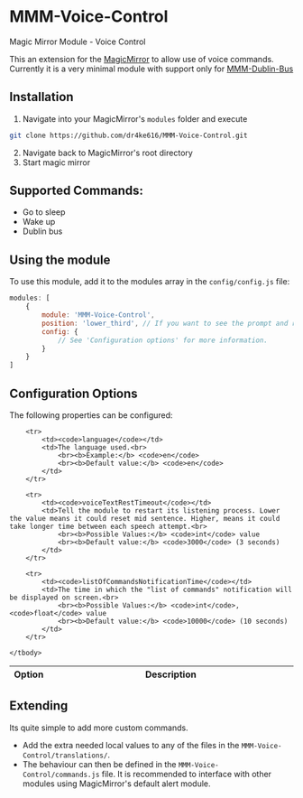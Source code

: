 # MMM-Voice-Control
Magic Mirror Module - Voice Control

This an extension for the [MagicMirror](https://github.com/MichMich/MagicMirror) to allow use of voice commands. Currently it is a very minimal module with support only for [MMM-Dublin-Bus](https://github.com/dr4ke616/MMM-Dublin-Bus)

## Installation
1. Navigate into your MagicMirror's `modules` folder and execute 
```bash
git clone https://github.com/dr4ke616/MMM-Voice-Control.git
```
2. Navigate back to MagicMirror's root directory
3. Start magic mirror

## Supported Commands:

- Go to sleep
- Wake up
- Dublin bus

## Using the module

To use this module, add it to the modules array in the `config/config.js` file:

```javascript
modules: [
    {
        module: 'MMM-Voice-Control',
        position: 'lower_third', // If you want to see the prompt and recognised speech, omit otherwise
        config: {
            // See 'Configuration options' for more information.
        }
    }
]
```

## Configuration Options

The following properties can be configured:

<table width="100%">
	<thead>
		<tr>
			<th>Option</th>
			<th width="100%">Description</th>
		</tr>
	<thead>
	<tbody>

		<tr>
			<td><code>language</code></td>
			<td>The language used.<br>
				<br><b>Example:</b> <code>en</code>
				<br><b>Default value:</b> <code>en</code>
			</td>
		</tr>

		<tr>
			<td><code>voiceTextRestTimeout</code></td>
			<td>Tell the module to restart its listening process. Lower the value means it could reset mid sentence. Higher, means it could take longer time between each speech attempt.<br>
				<br><b>Possible Values:</b> <code>int</code> value
				<br><b>Default value:</b> <code>3000</code> (3 seconds)
			</td>
		</tr>

		<tr>
			<td><code>listOfCommandsNotificationTime</code></td>
			<td>The time in which the "list of commands" notification will be displayed on screen.<br>
				<br><b>Possible Values:</b> <code>int</code>, <code>float</code> value
				<br><b>Default value:</b> <code>10000</code> (10 seconds)
			</td>
		</tr>

	</tbody>
</table>

## Extending

Its quite simple to add more custom commands. 

- Add the extra needed local values to any of the files in the `MMM-Voice-Control/translations/`.
- The behaviour can then be defined in the `MMM-Voice-Control/commands.js` file. It is recommended to interface with other modules using MagicMirror's default alert module. 
